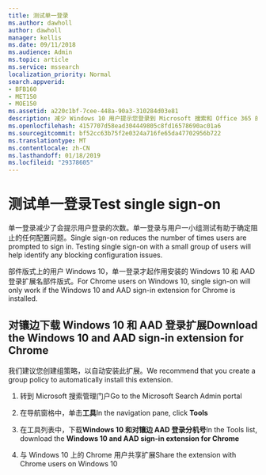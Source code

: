 ```yaml
---
title: 测试单一登录
ms.author: dawholl
author: dawholl
manager: kellis
ms.date: 09/11/2018
ms.audience: Admin
ms.topic: article
ms.service: mssearch
localization_priority: Normal
search.appverid:
- BFB160
- MET150
- MOE150
ms.assetid: a220c1bf-7cee-448a-90a3-310284d03e81
description: 减少 Windows 10 用户提示您登录到 Microsoft 搜索和 Office 365 的次数
ms.openlocfilehash: 4157707d58ead304449805c8fd16578690ac01a6
ms.sourcegitcommit: bf52cc63b75f2e0324a716fe65da47702956b722
ms.translationtype: MT
ms.contentlocale: zh-CN
ms.lasthandoff: 01/18/2019
ms.locfileid: "29378605"
---
```

# <a name="test-single-sign-on"></a><span data-ttu-id="a7668-103">测试单一登录</span><span class="sxs-lookup"><span data-stu-id="a7668-103">Test single sign-on</span></span>

<span data-ttu-id="a7668-p101">单一登录减少了会提示用户登录的次数。单一登录与用户一小组测试有助于确定阻止的任何配置问题。</span><span class="sxs-lookup"><span data-stu-id="a7668-p101">Single sign-on reduces the number of times users are prompted to sign in. Testing single sign-on with a small group of users will help identify any blocking configuration issues.</span></span> 
  
<span data-ttu-id="a7668-106">部件版式上的用户 Windows 10，单一登录才起作用安装的 Windows 10 和 AAD 登录扩展名部件版式。</span><span class="sxs-lookup"><span data-stu-id="a7668-106">For Chrome users on Windows 10, single sign-on will only work if the Windows 10 and AAD sign-in extension for Chrome is installed.</span></span> 
  
## <a name="download-the-windows-10-and-aad-sign-in-extension-for-chrome"></a><span data-ttu-id="a7668-107">对镶边下载 Windows 10 和 AAD 登录扩展</span><span class="sxs-lookup"><span data-stu-id="a7668-107">Download the Windows 10 and AAD sign-in extension for Chrome</span></span>

<span data-ttu-id="a7668-108">我们建议您创建组策略，以自动安装此扩展。</span><span class="sxs-lookup"><span data-stu-id="a7668-108">We recommend that you create a group policy to automatically install this extension.</span></span>
  
1. <span data-ttu-id="a7668-109">转到 Microsoft 搜索管理门户</span><span class="sxs-lookup"><span data-stu-id="a7668-109">Go to the Microsoft Search Admin portal</span></span>
    
2. <span data-ttu-id="a7668-110">在导航窗格中，单击**工具**</span><span class="sxs-lookup"><span data-stu-id="a7668-110">In the navigation pane, click **Tools**</span></span>
    
3. <span data-ttu-id="a7668-111">在工具列表中，下载**Windows 10 和对镶边 AAD 登录分机号**</span><span class="sxs-lookup"><span data-stu-id="a7668-111">In the Tools list, download the **Windows 10 and AAD sign-in extension for Chrome**</span></span>
    
4. <span data-ttu-id="a7668-112">与 Windows 10 上的 Chrome 用户共享扩展</span><span class="sxs-lookup"><span data-stu-id="a7668-112">Share the extension with Chrome users on Windows 10</span></span>

  

